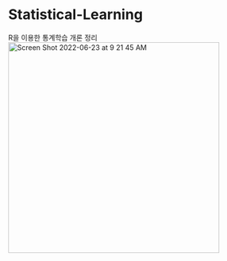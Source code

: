 # Statistical-Learning
R을 이용한 통계학습 개론 정리
<img width="425" alt="Screen Shot 2022-06-23 at 9 21 45 AM" src="https://user-images.githubusercontent.com/98632162/175181918-eebafe1c-72d0-4f81-821a-f88fe470ce67.png">
